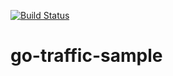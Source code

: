 [![Build Status](https://travis-ci.org/mix3/go-traffic-sample.svg?branch=master)](https://travis-ci.org/mix3/go-traffic-sample)

go-traffic-sample
=================
